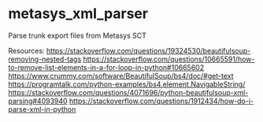 # metasys_xml_parser
Parse trunk export files from Metasys SCT



Resources:
https://stackoverflow.com/questions/19324530/beautifulsoup-removing-nested-tags
https://stackoverflow.com/questions/10665591/how-to-remove-list-elements-in-a-for-loop-in-python#10665602
https://www.crummy.com/software/BeautifulSoup/bs4/doc/#get-text
https://programtalk.com/python-examples/bs4.element.NavigableString/
https://stackoverflow.com/questions/4071696/python-beautifulsoup-xml-parsing#4093940
https://stackoverflow.com/questions/1912434/how-do-i-parse-xml-in-python
